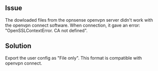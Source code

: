## Issue

The dowloaded files from the opnsense openvpn server didn't work with the openvpn connect software. When connection, it gave an error: "OpenSSLContextError. CA not defined".

## Solution

Export the user config as "File only". This format is compatible with openvpn connect.
